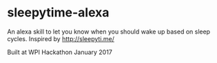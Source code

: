 # sleepytime-alexa
An alexa skill to let you know when you should wake up based on sleep cycles. Inspired by http://sleepyti.me/

Built at WPI Hackathon January 2017
